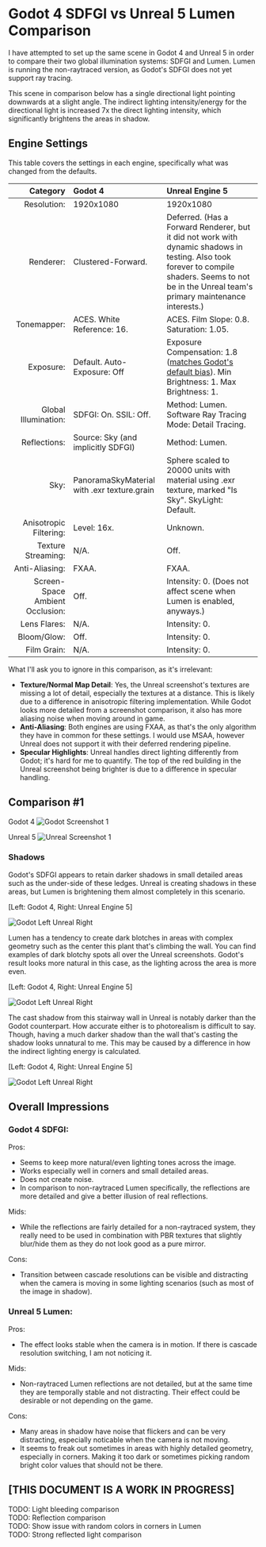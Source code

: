 # Godot 4 SDFGI vs Unreal 5 Lumen Comparison

I have attempted to set up the same scene in Godot 4 and Unreal 5 in order to compare their two global illumination systems: SDFGI and Lumen. Lumen is running the non-raytraced version, as Godot's SDFGI does not yet support ray tracing.

This scene in comparison below has a single directional light pointing downwards at a slight angle. The indirect lighting intensity/energy for the directional light is increased 7x the direct lighting intensity, which significantly brightens the areas in shadow.

## Engine Settings

This table covers the settings in each engine, specifically what was changed from the defaults.

| Category | Godot 4 | Unreal Engine 5 |
| --: | :-- | :-- |
| Resolution: | 1920x1080 | 1920x1080 |
| Renderer: | Clustered-Forward. | Deferred. (Has a Forward Renderer, but it did not work with dynamic shadows in testing. Also took forever to compile shaders. Seems to not be in the Unreal team's primary maintenance interests.) |
| Tonemapper: | ACES. White Reference: 16. | ACES. Film Slope: 0.8. Saturation: 1.05. |
| Exposure: | Default. Auto-Exposure: Off | Exposure Compensation: 1.8 ([matches Godot's default bias](https://github.com/godotengine/godot/pull/52476/files#diff-069b8591920e7f6caadc40359c68eda1af71f53cbe001e274929093297efde5aR175)). Min Brightness: 1. Max Brightness: 1. |
| Global Illumination: | SDFGI: On. SSIL: Off. | Method: Lumen. Software Ray Tracing Mode: Detail Tracing. |
| Reflections: | Source: Sky (and implicitly SDFGI) | Method: Lumen. |
| Sky: | PanoramaSkyMaterial with .exr texture.grain | Sphere scaled to 20000 units with material using .exr texture, marked "Is Sky". SkyLight: Default. |
| Anisotropic Filtering: | Level: 16x. | Unknown. |
| Texture Streaming: | N/A. | Off. |
| Anti-Aliasing: | FXAA. | FXAA. |
| Screen-Space Ambient Occlusion: | Off. | Intensity: 0. (Does not affect scene when Lumen is enabled, anyways.) |
| Lens Flares: | N/A. | Intensity: 0. |
| Bloom/Glow: | Off. | Intensity: 0. |
| Film Grain: | N/A. | Intensity: 0. |

What I'll ask you to ignore in this comparison, as it's irrelevant:
* **Texture/Normal Map Detail**: Yes, the Unreal screenshot's textures are missing a lot of detail, especially the textures at a distance. This is likely due to a difference in anisotropic filtering implementation. While Godot looks more detailed from a screenshot comparison, it also has more aliasing noise when moving around in game.
* **Anti-Aliasing**: Both engines are using FXAA, as that's the only algorithm they have in common for these settings. I would use MSAA, however Unreal does not support it with their deferred rendering pipeline.
* **Specular Highlights**: Unreal handles direct lighting differently from Godot; it's hard for me to quantify. The top of the red building in the Unreal screenshot being brighter is due to a difference in specular handling.

## **Comparison #1**

Godot 4
![Godot Screenshot 1](./godot1.png)

Unreal 5
![Unreal Screenshot 1](./unreal1.png)

### Shadows

Godot's SDFGI appears to retain darker shadows in small detailed areas such as the under-side of these ledges. Unreal is creating shadows in these areas, but Lumen is brightening them almost completely in this scenario.

[Left: Godot 4, Right: Unreal Engine 5]

![Godot Left Unreal Right](./comparison1-shadows.png)

Lumen has a tendency to create dark blotches in areas with complex geometry such as the center this plant that's climbing the wall. You can find examples of dark blotchy spots all over the Unreal screenshots. Godot's result looks more natural in this case, as the lighting across the area is more even.

[Left: Godot 4, Right: Unreal Engine 5]

![Godot Left Unreal Right](./comparison1-occlusion-in-complex-geometry.png)

The cast shadow from this stairway wall in Unreal is notably darker than the Godot counterpart. How accurate either is to photorealism is difficult to say. Though, having a much darker shadow than the wall that's casting the shadow looks unnatural to me. This may be caused by a difference in how the indirect lighting energy is calculated.

[Left: Godot 4, Right: Unreal Engine 5]

![Godot Left Unreal Right](./comparison1-shadow-area-contrast.png)

## **Overall Impressions**

### **Godot 4 SDFGI:**

Pros:
* Seems to keep more natural/even lighting tones across the image.
* Works especially well in corners and small detailed areas.
* Does not create noise.
* In comparison to non-raytraced Lumen specifically, the reflections are more detailed and give a better illusion of real reflections.

Mids:
* While the reflections are fairly detailed for a non-raytraced system, they really need to be used in combination with PBR textures that slightly blur/hide them as they do not look good as a pure mirror.

Cons:
* Transition between cascade resolutions can be visible and distracting when the camera is moving in some lighting scenarios (such as most of the image in shadow).

### **Unreal 5 Lumen:**

Pros:
* The effect looks stable when the camera is in motion. If there is cascade resolution switching, I am not noticing it.

Mids:
* Non-raytraced Lumen reflections are not detailed, but at the same time they are temporally stable and not distracting. Their effect could be desirable or not depending on the game.

Cons:
* Many areas in shadow have noise that flickers and can be very distracting, especially noticable when the camera is not moving.
* It seems to freak out sometimes in areas with highly detailed geometry, especially in corners. Making it too dark or sometimes picking random bright color values that should not be there.

## [THIS DOCUMENT IS A WORK IN PROGRESS]

TODO: Light bleeding comparison  
TODO: Reflection comparison  
TODO: Show issue with random colors in corners in Lumen  
TODO: Strong reflected light comparison
